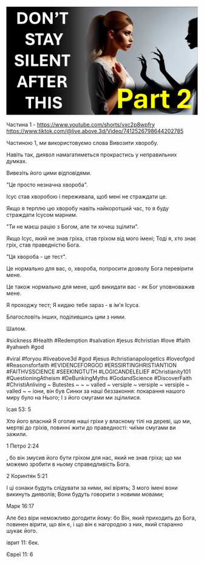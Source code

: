 ![Video cover image](../cover.jpg "cover photo")

Частина 1 - https://www.youtube.com/shorts/vxc2p8wpfry
https://www.tiktok.com/@live.above.3d/Video/7412526798644202785

Частиною 1, ми використовуємо слова Вивозити хворобу.

Навіть так, диявол намагатиметься прокрастись у неправильних думках.

Вивезіть його цими відповідями.

"Це просто незначна хвороба".

Ісус став хворобою і переживала, щоб мені не страждати це.

Якщо я терплю цю хворобу навіть найкоротший час, то я буду страждати Ісусом марним.

"Ти не маєш рацію з Богом, але ти хочеш зцілити".

Якщо Ісус, який не знав гріха, став гріхом від мого імені; Тоді я, хто знає гріх, став праведністю Бога.

"Ця хвороба - це тест".

Це нормально для вас, о, хвороба, попросити дозволу Бога перевірити мене.

Це також нормально для мене, щоб викидати вас - як Бог уповноважив мене.

Я проходжу тест; Я кидаю тебе зараз - в ім'я Ісуса.

Благословіть інших, поділившись цим з ними.

Шалом.


#sickness #Health #Redemption #salvation #jesus #christian #love #faith #yahweh #god

#viral #foryou #liveabove3d #god #jesus #christianapologetics #loveofgod #Reasonsforfaith #EVIDENCEFORGOD #ERSSIRTINGHRISTIANTION #FAITHVSSCIENCE #SEEKINGTUTH #LOGICANDELELIEF #Christianity101 #QuestioningAtheism #DeBunkingMyths #GodandScience #DiscoverFaith #ChristiAnliving ~ Butestes ~ ~ ~ valled ~ versiple ~ versiple ~ versiple ~ valled ~ ~ іони, він був Синки за наші беззаконня: покарання нашого миру було на Нього; І з його смугами ми зцілилися.


Ісая 53: 5

Хто його власний Я оголив наші гріхи у власному тілі на дереві, що ми, мертві до гріхів, повинні жити до праведності: чиїми смугами ви зажили.

1 Петро 2:24

, бо він змусив його бути гріхом для нас, який не знав гріха; що ми можемо зробити в ньому справедливість Бога.

2 Коринтян 5:21

І ці ознаки будуть слідувати за ними, які вірять; З мого імені вони викинуть дияволів; Вони будуть говорити з новими мовами;

Марк 16:17

Але без віри неможливо догодити йому: бо Він, який приходить до Бога, повинен вірити, що він є, і що він є нагородою з них, який старанно шукає його.

іврит 11: 6ек.

Євреї 11: 6

